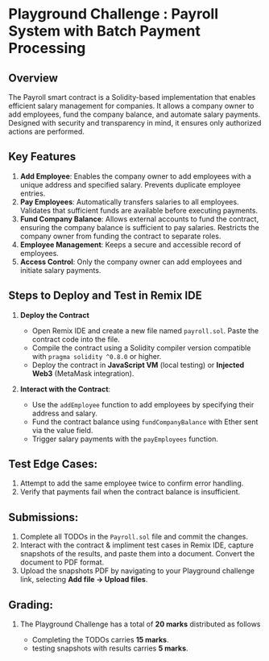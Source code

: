 # Playground Challenge : Payroll System with Batch Payment Processing

## Overview
The Payroll smart contract is a Solidity-based implementation that enables efficient salary management for companies. It allows a company owner to add employees, fund the company balance, and automate salary payments. Designed with security and transparency in mind, it ensures only authorized actions are performed.

## Key Features
1. **Add Employee**: Enables the company owner to add employees with a unique address and specified salary. Prevents duplicate employee entries.
2. **Pay Employees**: Automatically transfers salaries to all employees. Validates that sufficient funds are available before executing payments.
3. **Fund Company Balance**: Allows external accounts to fund the contract, ensuring the company balance is sufficient to pay salaries. Restricts the company owner from funding the contract to separate roles.
4. **Employee Management**: Keeps a secure and accessible record of employees.
5. **Access Control**: Only the company owner can add employees and initiate salary payments.

## Steps to Deploy and Test in Remix IDE
1. **Deploy the Contract**

   * Open Remix IDE and create a new file named `payroll.sol`. Paste the contract code into the file.
   * Compile the contract using a Solidity compiler version compatible with `pragma solidity ^0.8.0` or higher.
   * Deploy the contract in **JavaScript VM** (local testing) or **Injected Web3** (MetaMask integration).
  
2. **Interact with the Contract**:

   * Use the `addEmployee` function to add employees by specifying their address and salary.
   * Fund the contract balance using `fundCompanyBalance` with Ether sent via the value field.
   * Trigger salary payments with the `payEmployees` function.
  
## Test Edge Cases:
1. Attempt to add the same employee twice to confirm error handling.
2. Verify that payments fail when the contract balance is insufficient.

## Submissions:

   1. Complete all TODOs in the `Payroll.sol` file and commit the changes.
   2. Interact with the contract & impliment test cases in Remix IDE, capture snapshots of the results, and paste them into a document. Convert the document to PDF format.
   3. Upload the snapshots PDF by navigating to your Playground challenge link, selecting **Add file → Upload files**.

## Grading:

   1. The Playground Challenge has a total of **20 marks** distributed as follows
        
        * Completing the TODOs carries **15 marks**.
        * testing snapshots with results carries **5 marks**. 

